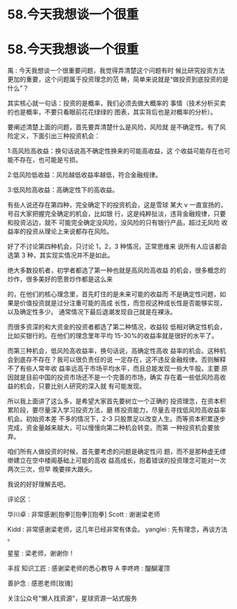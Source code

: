 # 58.今天我想谈一个很重

# 58.今天我想谈一个很重

禺 : 今天我想谈一个很重要问题，我觉得弄清楚这个问题有时 候比研究投资方法更加的重要，这个问题属于投资理念的范 畴，简单来说就是“做投资到底投资的是什么”？

其实核心就一句话：投资的是概率，我们必须去做大概率的 事情（技术分析买卖的也是概率，不要只看眼前花花绿绿的 图表，其实背后也是对概率的分析）。

要阐述清楚上面的问题，首先要弄清楚什么是风险，风险就 是不确定性。有了风险定义，下面引出三种投资机会：

1:高风险高收益：换句话说高不确定性换来的可能高收益，这 个收益可能存在也可能不存在，也可能是亏损。

2:低风险低收益：风险越低收益率越低，符合金融规律。

3:低风险高收益：高确定性下的高收益。

有些人说还存在第四种，完全确定下的投资机会，这是雪球 某大 v 一直宣扬的，号召大家把握完全确定的机会，比如银 行，这是纯粹扯淡，违背金融规律，只要和投资沾边，就不 可能完全确定没风险，没风险的只有银行产品，超过无风险 收益率的投资从理论上来说都存在风险。

好了不讨论第四种机会，只讨论 1，2，3 种情况，正常思维来 说所有人应该都会选第 3 种，其实现实情况并不是如此。

绝大多数投机者，初学者都选了第一种也就是高风险高收益 的机会，很多概念的炒作，很多美好的愿景炒作都是这么来

的，在他们的核心理念里，首先盯住的是未来可能的收益而 不是确定性问题，如果是价值投资就是过分注重可能的高成 长性，而忽视这种成长性是否能够实现，以及确定性多少。 通常情况下最后退潮发现自己就是在裸泳。

而很多资深的和大资金的投资者都选了第二种情况，收益较 低相对确定性机会，比如买银行的。在他们的理念里年平均 15-30%的收益率就是很好的水平了。

而第三种机会，低风险高收益率，换句话说，高确定性高收 益率的机会。这种机会到底存不存在？我可以很负责任的说 一定存在，这不违反金融规律。否则解释不了有些人常年收 益率远高于市场平均水平，而且总能发现一些大牛股。主要 原因就是目前中国的投资市场还不是一个完善的市场，确实 存在着一些低风险高收益的机会，只要比别人研究的深入就 有可能发现。

所以我上面讲了这么多，是希望大家首先要树立一个正确的 投资理念，在资本积累阶段，要尽量深入学习投资方法，磨 练投资能力，尽量去寻找低风险高收益率机会。初始资本差 不多的情况下，2-3 只股票足以改变人生。而等资本积累逐步 完成，资金量越来越大，可以慢慢向第二种机会转变。而第 一种投资机会要放弃。

咱们所有人做投资的时候，首先要考虑的问题是确定性问 题，而不是那种虚无缥缈建立在空中楼阁基础上可能的高收 益高成长，抱着错误的投资理念可能对一次两次三次，但早 晚要摔大跟头。

我说的好好理解去吧。

评论区：

华川卓 : 非常感谢[抱拳][抱拳][抱拳] Scott : 谢谢梁老师

Kidd : 非常感谢梁老师，这几年已经非常有体会。 yanglei : 先有理念，再谈方法 。

星星 : 梁老师，谢谢你！

丰叔 知识工匠 : 感谢梁老师的悉心教导 A 李咚咚 : 醍醐灌顶

善护念 : 感恩老师[玫瑰]

关注公众号"懒人找资源"，星球资源一站式服务